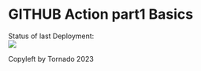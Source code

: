 # GITHUB Action part1 Basics


Status of last Deployment:<br>
<img src="https://github.com/Konkinevgeniii/superproject1/workflows/My-GitHubActions-Basics/badge.svg?branch=main"><br>
                                                                                                                 

Copyleft by Tornado 2023
